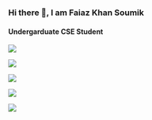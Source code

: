 
### Hi there 👋, I am Faiaz Khan Soumik
#### Undergarduate CSE Student

![](http://github-profile-summary-cards.vercel.app/api/cards/profile-details?username=Faiaz07&theme=monokai)


![](http://github-profile-summary-cards.vercel.app/api/cards/repos-per-language?username=Faiaz07&theme=monokai)

![](http://github-profile-summary-cards.vercel.app/api/cards/most-commit-language?username=Faiaz07&theme=monokai)

![](http://github-profile-summary-cards.vercel.app/api/cards/stats?username=Faiaz07&theme=monokai)

![](http://github-profile-summary-cards.vercel.app/api/cards/productive-time?username=Faiaz07&theme=monokai&utcOffset=8)

